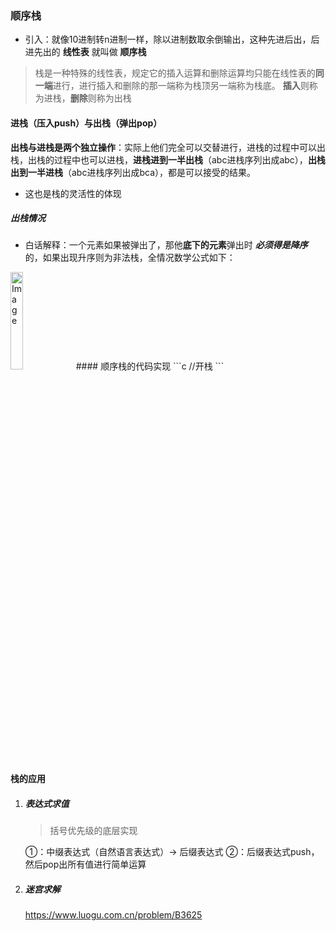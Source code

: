 ### 顺序栈
- 引入：就像10进制转n进制一样，除以进制数取余倒输出，这种先进后出，后进先出的 **线性表** 就叫做 **顺序栈**
> 栈是一种特殊的线性表，规定它的插入运算和删除运算均只能在线性表的**同一端**进行，进行插入和删除的那一端称为栈顶另一端称为栈底。
> **插入**则称为进栈，**删除**则称为出栈

#### 进栈（压入push）与出栈（弹出pop）
**出栈与进栈是两个独立操作**：实际上他们完全可以交替进行，进栈的过程中可以出栈，出栈的过程中也可以进栈，**进栈进到一半出栈**（abc进栈序列出成abc），**出栈出到一半进栈**（abc进栈序列出成bca），都是可以接受的结果。
- 这也是栈的灵活性的体现
##### 出栈情况
- 白话解释：一个元素如果被弹出了，那他**底下的元素**弹出时 ***必须得是降序*** 的，如果出现升序则为非法栈，全情况数学公式如下：
<img src="https://guiguisocute-1318017707.cos.ap-guangzhou.myqcloud.com/202502270851029.png" style="width: 20%; height: auto;" alt="Image">
#### 顺序栈的代码实现
```c
//开栈
```

#### 栈的应用
1. ##### 表达式求值
   > 括号优先级的底层实现
   
   ①：中缀表达式（自然语言表达式）→ 后缀表达式
   ②：后缀表达式push，然后pop出所有值进行简单运算
2. ##### 迷宫求解
   https://www.luogu.com.cn/problem/B3625
